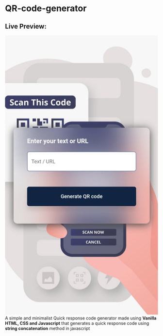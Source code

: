 # QR-code-generator
## Live Preview:
<a href="https://qr-code-generator-wit.vercel.app/">![QR genrator](utils/QrImg.jpg)</a>
A simple and minimalist Quick response code generator made using **Vanilla HTML, CSS and Javascript** that generates a quick response code using **string concatenation** method in javascript
